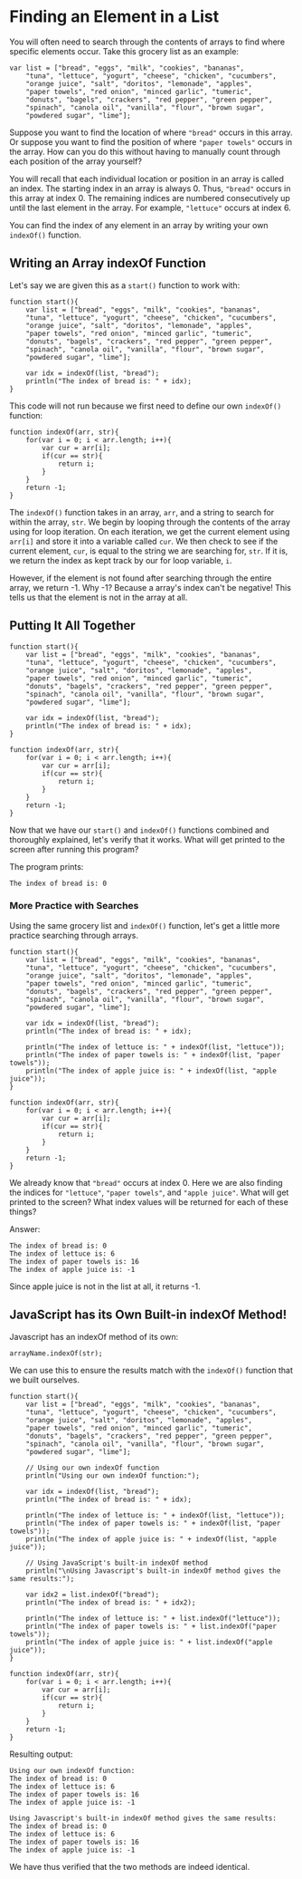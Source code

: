 # Finding an Element in a List

You will often need to search through the contents of arrays to find where specific elements occur. Take this grocery list as an example:

```
var list = ["bread", "eggs", "milk", "cookies", "bananas", 
	"tuna", "lettuce", "yogurt", "cheese", "chicken", "cucumbers", 
	"orange juice", "salt", "doritos", "lemonade", "apples", 
	"paper towels", "red onion", "minced garlic", "tumeric", 
	"donuts", "bagels", "crackers", "red pepper", "green pepper",
	"spinach", "canola oil", "vanilla", "flour", "brown sugar", 
	"powdered sugar", "lime"];
```

Suppose you want to find the location of where `"bread"` occurs in this array. Or suppose you want to find the position of where `"paper towels"` occurs in the array. How can you do this without having to manually count through each position of the array yourself?

You will recall that each individual location or position in an array is called an index. The starting index in an array is always 0. Thus, `"bread"` occurs in this array at index 0. The remaining indices are numbered consecutively up until the last element in the array. For example, `"lettuce"` occurs at index 6.

You can find the index of any element in an array by writing your own `indexOf()` function.

## Writing an Array indexOf Function

Let's say we are given this as a `start()` function to work with:

```
function start(){
	var list = ["bread", "eggs", "milk", "cookies", "bananas", 
	"tuna", "lettuce", "yogurt", "cheese", "chicken", "cucumbers", 
	"orange juice", "salt", "doritos", "lemonade", "apples", 
	"paper towels", "red onion", "minced garlic", "tumeric", 
	"donuts", "bagels", "crackers", "red pepper", "green pepper",
	"spinach", "canola oil", "vanilla", "flour", "brown sugar", 
	"powdered sugar", "lime"];
	
	var idx = indexOf(list, "bread");
	println("The index of bread is: " + idx);
}
```

This code will not run because we first need to define our own  `indexOf()` function:

```
function indexOf(arr, str){
	for(var i = 0; i < arr.length; i++){
		var cur = arr[i];
		if(cur == str){
			return i;
		}
	}
	return -1;
}
```

The `indexOf()` function takes in an array, `arr`, and a string to search for within the array, `str`. We begin by looping through the contents of the array using for loop iteration. On each iteration, we get the current element using `arr[i]` and store it into a variable called `cur`. We then check to see if the current element, `cur`, is equal to the string we are searching for, `str`. If it is, we return the index as kept track by our for loop variable, `i`. 

However, if the element is not found after searching through the entire array, we return -1. Why -1? Because a array's index can't be negative! This tells us that the element is not in the array at all.

## Putting It All Together

```
function start(){
	var list = ["bread", "eggs", "milk", "cookies", "bananas", 
	"tuna", "lettuce", "yogurt", "cheese", "chicken", "cucumbers", 
	"orange juice", "salt", "doritos", "lemonade", "apples", 
	"paper towels", "red onion", "minced garlic", "tumeric", 
	"donuts", "bagels", "crackers", "red pepper", "green pepper",
	"spinach", "canola oil", "vanilla", "flour", "brown sugar", 
	"powdered sugar", "lime"];
	
	var idx = indexOf(list, "bread");
	println("The index of bread is: " + idx);
}

function indexOf(arr, str){
	for(var i = 0; i < arr.length; i++){
		var cur = arr[i];
		if(cur == str){
			return i;
		}
	}
	return -1;
}
```

Now that we have our `start()` and `indexOf()` functions combined and thoroughly explained, let's verify that it works. What will get printed to the screen after running this program?

The program prints:

`The index of bread is: 0`

### More Practice with Searches

Using the same grocery list and `indexOf()` function, let's get a little more practice searching through arrays.

```
function start(){
	var list = ["bread", "eggs", "milk", "cookies", "bananas", 
	"tuna", "lettuce", "yogurt", "cheese", "chicken", "cucumbers", 
	"orange juice", "salt", "doritos", "lemonade", "apples", 
	"paper towels", "red onion", "minced garlic", "tumeric", 
	"donuts", "bagels", "crackers", "red pepper", "green pepper",
	"spinach", "canola oil", "vanilla", "flour", "brown sugar", 
	"powdered sugar", "lime"];
	
	var idx = indexOf(list, "bread");
	println("The index of bread is: " + idx);
	
	println("The index of lettuce is: " + indexOf(list, "lettuce"));
	println("The index of paper towels is: " + indexOf(list, "paper towels"));
	println("The index of apple juice is: " + indexOf(list, "apple juice"));
}

function indexOf(arr, str){
	for(var i = 0; i < arr.length; i++){
		var cur = arr[i];
		if(cur == str){
			return i;
		}
	}
	return -1;
}
```

We already know that `"bread"` occurs at index 0. Here we are also finding the indices for `"lettuce"`, `"paper towels"`, and `"apple juice"`. What will get printed to the screen? What index values will be returned for each of these things?

Answer:

```
The index of bread is: 0
The index of lettuce is: 6
The index of paper towels is: 16
The index of apple juice is: -1
```

Since apple juice is not in the list at all, it returns -1.

## JavaScript has its Own Built-in indexOf Method!

Javascript has an indexOf method of its own:

`arrayName.indexOf(str);`

We can use this to ensure the results match with the `indexOf()` function that we built ourselves.

```
function start(){
	var list = ["bread", "eggs", "milk", "cookies", "bananas", 
	"tuna", "lettuce", "yogurt", "cheese", "chicken", "cucumbers", 
	"orange juice", "salt", "doritos", "lemonade", "apples", 
	"paper towels", "red onion", "minced garlic", "tumeric", 
	"donuts", "bagels", "crackers", "red pepper", "green pepper",
	"spinach", "canola oil", "vanilla", "flour", "brown sugar", 
	"powdered sugar", "lime"];
	
	// Using our own indexOf function
	println("Using our own indexOf function:");
	
	var idx = indexOf(list, "bread");
	println("The index of bread is: " + idx);
	
	println("The index of lettuce is: " + indexOf(list, "lettuce"));
	println("The index of paper towels is: " + indexOf(list, "paper towels"));
	println("The index of apple juice is: " + indexOf(list, "apple juice"));
	
	// Using JavaScript's built-in indexOf method
	println("\nUsing Javascript's built-in indexOf method gives the same results:");
	
	var idx2 = list.indexOf("bread");
	println("The index of bread is: " + idx2);
	
	println("The index of lettuce is: " + list.indexOf("lettuce"));
	println("The index of paper towels is: " + list.indexOf("paper towels"));
	println("The index of apple juice is: " + list.indexOf("apple juice"));
}

function indexOf(arr, str){
	for(var i = 0; i < arr.length; i++){
		var cur = arr[i];
		if(cur == str){
			return i;
		}
	}
	return -1;
}
```

Resulting output:
```
Using our own indexOf function:
The index of bread is: 0
The index of lettuce is: 6
The index of paper towels is: 16
The index of apple juice is: -1

Using Javascript's built-in indexOf method gives the same results:
The index of bread is: 0
The index of lettuce is: 6
The index of paper towels is: 16
The index of apple juice is: -1
```

We have thus verified that the two methods are indeed identical.




